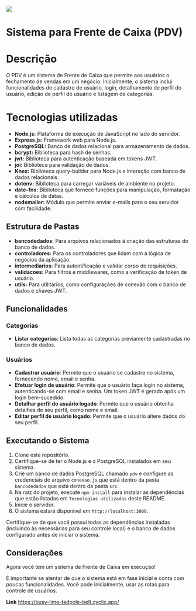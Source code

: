 ![](https://imgur.com/quEYXza.png)

# Sistema para Frente de Caixa (PDV)

# Descrição

O PDV é um sistema de Frente de Caixa que permite aos usuários o fechamento de vendas em um negócio. Inicialmente, o sistema inclui funcionalidades de cadastro de usuário, login,  detalhamento de perfil do usuário, edição de perfil do usuário e listagem de categorias.


# Tecnologias utilizadas

- **Node.js:** Plataforma de execução de JavaScript no lado do servidor.
- **Express.js:** Framework web para Node.js.
- **PostgreSQL:** Banco de dados relacional para armazenamento de dados.
- **bcrypt:** Biblioteca para hash de senhas.
- **jwt:** Biblioteca para autenticação baseada em tokens JWT.
- **joi:** Biblioteca para validação de dados.
- **Knex:** Biblioteca query-builder para Node.js e interação com banco de dados relacionais.
- **dotenv:** Biblioteca para carregar variáveis de ambiente no projeto.
- **date-fns:** Biblioteca que fornece funções para manipulação, formatação e cálculos de datas.
- **nodemailer:** Módulo que permite enviar e-mails para o seu servidor com facilidade. 

## Estrutura de Pastas
- **bancodedados:** Para arquivos relacionados à criação das estruturas do banco de dados.
- **controladores:** Para os controladores que lidam com a lógica de negócios da aplicação.
- **intermediarios:** Para autentificação e validar corpo de requisições.
- **validacoes:** Para filtros e middlewares, como a verificação de token de usuário.
- **utils:** Para utilitários, como configurações de conexão com o banco de dados e chaves JWT.

## Funcionalidades

### Categorias
- **Listar categorias**: Lista todas as categorias previamente cadastradas no banco de dados.

### Usuários
- **Cadastrar usuário**: Permite que o usuário se cadastre no sistema, fornecendo nome, email e senha.
- **Efetuar login de usuário**: Permite que o usuário faça login no sistema, autenticando-se com email e senha. Um token JWT é gerado após um login bem-sucedido.
- **Detalhar perfil do usuário logado**: Permite que o usuário obtenha detalhes de seu perfil, como nome e email.
- **Editar perfil de usuário logado**: Permite que o usuário altere dados do seu perfil.

## Executando o Sistema
1. Clone este repositório.
2. Certifique-se de ter o Node.js e o PostgreSQL instalados em seu sistema.
3. Crie um banco de dados PostgreSQL chamado `pdv` e configure as credenciais do arquivo `conexao.js` que está dentro da pasta `bancodedados` que está dentro da pasta `src`.
4. Na raiz do projeto, execute `npm install` para instalar as dependências que estão listadas em `Tecnologias utilizadas` deste README.
5. Inicie o servidor.
6. O sistema estará disponível em `http://localhost:3000`.

Certifique-se de que você possui todas as dependências instaladas (incluindo às necessàrias para seu controle local) e o banco de dados configurado antes de iniciar o sistema.

## Considerações
Agora você tem um sistema de Frente de Caixa em execução!<div>
É importante se atentar de que o sistema está em fase inicial e conta com poucas funcionalidades. Você pode inicialmente, usar as rotas para controle de usuários.

**Link**
https://busy-lime-tadpole-belt.cyclic.app/